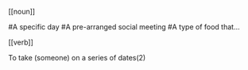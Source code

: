 [[noun]]

#A specific day
#A pre-arranged social meeting
#A type of food that...

[[verb]]

To take (someone) on a series of dates(2)